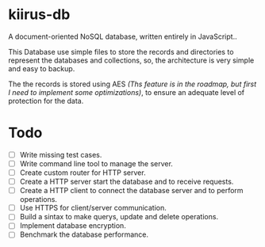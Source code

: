 # kiirus-db
A document-oriented NoSQL database, written entirely in JavaScript..

This Database use simple files to store the records and directories to represent the databases and collections, so, the architecture is very simple and easy to backup.

The the records is stored using AES *(Ths feature is in the roadmap, but first I need to implement some optimizations)*, to ensure an adequate level of protection for the data.

# Todo

- [ ] Write missing test cases.
- [ ] Write command line tool to manage the server.
- [ ] Create custom router for HTTP server.
- [ ] Create a HTTP server start the database and to receive requests.
- [ ] Create a HTTP client to connect the database server and to perform operations.
- [ ] Use HTTPS for client/server communication.
- [ ] Build a sintax to make querys, update and delete operations.
- [ ] Implement database encryption.
- [ ] Benchmark the database performance.